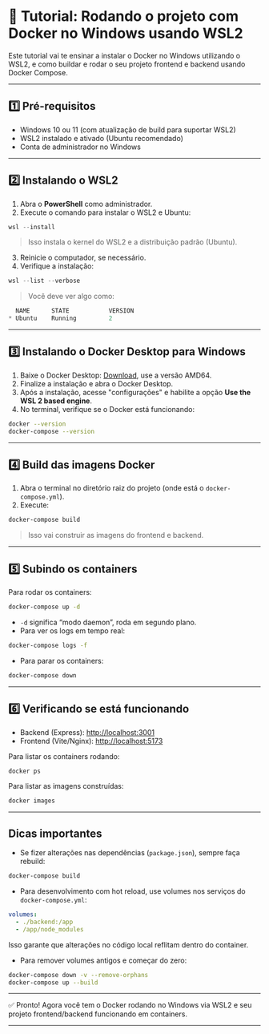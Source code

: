 # 🚀 Tutorial: Rodando o projeto com Docker no Windows usando WSL2

Este tutorial vai te ensinar a instalar o Docker no Windows utilizando o WSL2, e como buildar e rodar o seu projeto frontend e backend usando Docker Compose.

---

## 1️⃣ Pré-requisitos

- Windows 10 ou 11 (com atualização de build para suportar WSL2)
- WSL2 instalado e ativado (Ubuntu recomendado)
- Conta de administrador no Windows

---

## 2️⃣ Instalando o WSL2

1. Abra o **PowerShell** como administrador.
2. Execute o comando para instalar o WSL2 e Ubuntu:

```powershell
wsl --install
```

> Isso instala o kernel do WSL2 e a distribuição padrão (Ubuntu).

3. Reinicie o computador, se necessário.
4. Verifique a instalação:

```powershell
wsl --list --verbose
```

> Você deve ver algo como:

```powershell
  NAME      STATE           VERSION
* Ubuntu    Running         2
```

---

## 3️⃣ Instalando o Docker Desktop para Windows

1. Baixe o Docker Desktop: [Download](https://www.docker.com/get-started/), use a versão AMD64.
2. Finalize a instalação e abra o Docker Desktop.
3. Após a instalação, acesse "configurações" e habilite a opção **Use the WSL 2 based engine**.
4. No terminal, verifique se o Docker está funcionando:

```bash
docker --version
docker-compose --version
```

---

## 4️⃣ Build das imagens Docker

1. Abra o terminal no diretório raiz do projeto (onde está o `docker-compose.yml`).
2. Execute:

```bash
docker-compose build
```

> Isso vai construir as imagens do frontend e backend.

---

## 5️⃣ Subindo os containers

Para rodar os containers:

```bash
docker-compose up -d
```

- `-d` significa “modo daemon”, roda em segundo plano.
- Para ver os logs em tempo real:

```bash
docker-compose logs -f
```

- Para parar os containers:

```bash
docker-compose down
```

---

## 6️⃣ Verificando se está funcionando

- Backend (Express): [http://localhost:3001](http://localhost:3001)
- Frontend (Vite/Nginx): [http://localhost:5173](http://localhost:5173)

Para listar os containers rodando:

```bash
docker ps
```

Para listar as imagens construídas:

```bash
docker images
```

---

## Dicas importantes

- Se fizer alterações nas dependências (`package.json`), sempre faça rebuild:

```bash
docker-compose build
```

- Para desenvolvimento com hot reload, use volumes nos serviços do `docker-compose.yml`:

```yaml
volumes:
  - ./backend:/app
  - /app/node_modules
```

Isso garante que alterações no código local reflitam dentro do container.

- Para remover volumes antigos e começar do zero:

```bash
docker-compose down -v --remove-orphans
docker-compose up --build
```

---

✅ Pronto! Agora você tem o Docker rodando no Windows via WSL2 e seu projeto frontend/backend funcionando em containers.

---
